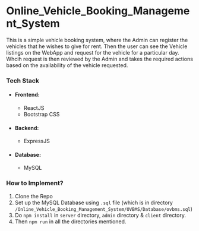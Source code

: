 # Online_Vehicle_Booking_Management_System

This is a simple vehicle booking system, where the Admin can register the vehicles that he wishes to give for rent. Then the user can see the Vehicle listings on the WebApp and request for the vehicle for a particular day. Whcih request is then reviewed by the Admin and takes the required actions based on the availability of the vehicle requested.

### Tech Stack

- #### Frontend:
    - ReactJS
    - Bootstrap CSS

- #### Backend:
    - ExpressJS

- #### Database:
    - MySQL


### How to Implement?

1. Clone the Repo
2. Set up the MySQL Database using `.sql` file (which is in directory `/Online_Vehicle_Booking_Management_System/OVBMS/Database/ovbms.sql`)
3. Do `npm install` in `server` directory, `admin` directory & `client` directory.
4. Then `npm run` in all the directories mentioned.
